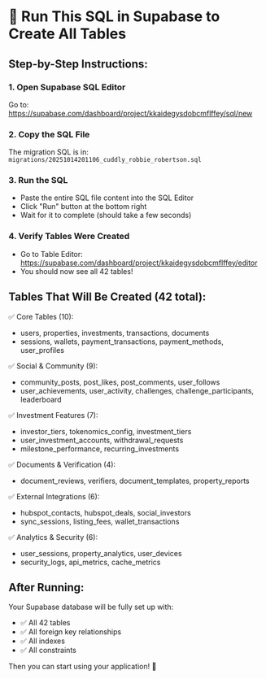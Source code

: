 # 🚀 Run This SQL in Supabase to Create All Tables

## Step-by-Step Instructions:

### 1. Open Supabase SQL Editor
Go to: https://supabase.com/dashboard/project/kkaidegysdobcmflffey/sql/new

### 2. Copy the SQL File
The migration SQL is in: `migrations/20251014201106_cuddly_robbie_robertson.sql`

### 3. Run the SQL
- Paste the entire SQL file content into the SQL Editor
- Click "Run" button at the bottom right
- Wait for it to complete (should take a few seconds)

### 4. Verify Tables Were Created
- Go to Table Editor: https://supabase.com/dashboard/project/kkaidegysdobcmflffey/editor
- You should now see all 42 tables!

## Tables That Will Be Created (42 total):

✅ Core Tables (10):
- users, properties, investments, transactions, documents
- sessions, wallets, payment_transactions, payment_methods, user_profiles

✅ Social & Community (9):
- community_posts, post_likes, post_comments, user_follows
- user_achievements, user_activity, challenges, challenge_participants, leaderboard

✅ Investment Features (7):
- investor_tiers, tokenomics_config, investment_tiers
- user_investment_accounts, withdrawal_requests
- milestone_performance, recurring_investments

✅ Documents & Verification (4):
- document_reviews, verifiers, document_templates, property_reports

✅ External Integrations (6):
- hubspot_contacts, hubspot_deals, social_investors
- sync_sessions, listing_fees, wallet_transactions

✅ Analytics & Security (6):
- user_sessions, property_analytics, user_devices
- security_logs, api_metrics, cache_metrics

## After Running:

Your Supabase database will be fully set up with:
- ✅ All 42 tables
- ✅ All foreign key relationships
- ✅ All indexes
- ✅ All constraints

Then you can start using your application! 🎉
